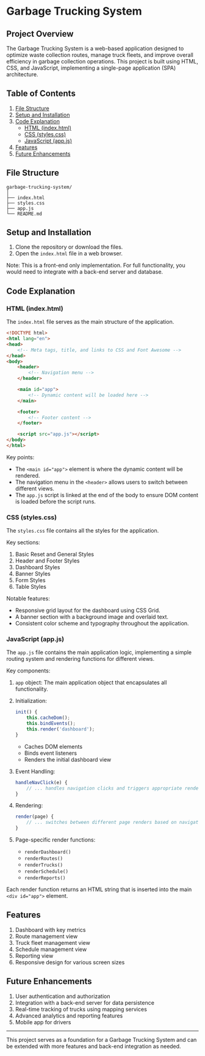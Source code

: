# Garbage Trucking System

## Project Overview

The Garbage Trucking System is a web-based application designed to optimize waste collection routes, manage truck fleets, and improve overall efficiency in garbage collection operations. This project is built using HTML, CSS, and JavaScript, implementing a single-page application (SPA) architecture.

## Table of Contents

1. [File Structure](#file-structure)
2. [Setup and Installation](#setup-and-installation)
3. [Code Explanation](#code-explanation)
   - [HTML (index.html)](#html-indexhtml)
   - [CSS (styles.css)](#css-stylescss)
   - [JavaScript (app.js)](#javascript-appjs)
4. [Features](#features)
5. [Future Enhancements](#future-enhancements)

## File Structure

```
garbage-trucking-system/
│
├── index.html
├── styles.css
├── app.js
└── README.md
```

## Setup and Installation

1. Clone the repository or download the files.
2. Open the `index.html` file in a web browser.

Note: This is a front-end only implementation. For full functionality, you would need to integrate with a back-end server and database.

## Code Explanation

### HTML (index.html)

The `index.html` file serves as the main structure of the application.

```html
<!DOCTYPE html>
<html lang="en">
<head>
    <!-- Meta tags, title, and links to CSS and Font Awesome -->
</head>
<body>
    <header>
        <!-- Navigation menu -->
    </header>

    <main id="app">
        <!-- Dynamic content will be loaded here -->
    </main>

    <footer>
        <!-- Footer content -->
    </footer>

    <script src="app.js"></script>
</body>
</html>
```

Key points:
- The `<main id="app">` element is where the dynamic content will be rendered.
- The navigation menu in the `<header>` allows users to switch between different views.
- The `app.js` script is linked at the end of the body to ensure DOM content is loaded before the script runs.

### CSS (styles.css)

The `styles.css` file contains all the styles for the application.

Key sections:
1. Basic Reset and General Styles
2. Header and Footer Styles
3. Dashboard Styles
4. Banner Styles
5. Form Styles
6. Table Styles

Notable features:
- Responsive grid layout for the dashboard using CSS Grid.
- A banner section with a background image and overlaid text.
- Consistent color scheme and typography throughout the application.

### JavaScript (app.js)

The `app.js` file contains the main application logic, implementing a simple routing system and rendering functions for different views.

Key components:

1. `app` object: The main application object that encapsulates all functionality.

2. Initialization:
   ```javascript
   init() {
       this.cacheDom();
       this.bindEvents();
       this.render('dashboard');
   }
   ```
   - Caches DOM elements
   - Binds event listeners
   - Renders the initial dashboard view

3. Event Handling:
   ```javascript
   handleNavClick(e) {
       // ... handles navigation clicks and triggers appropriate render
   }
   ```

4. Rendering:
   ```javascript
   render(page) {
       // ... switches between different page renders based on navigation
   }
   ```

5. Page-specific render functions:
   - `renderDashboard()`
   - `renderRoutes()`
   - `renderTrucks()`
   - `renderSchedule()`
   - `renderReports()`

Each render function returns an HTML string that is inserted into the main `<div id="app">` element.

## Features

1. Dashboard with key metrics
2. Route management view
3. Truck fleet management view
4. Schedule management view
5. Reporting view
6. Responsive design for various screen sizes

## Future Enhancements

1. User authentication and authorization
2. Integration with a back-end server for data persistence
3. Real-time tracking of trucks using mapping services
4. Advanced analytics and reporting features
5. Mobile app for drivers

---

This project serves as a foundation for a Garbage Trucking System and can be extended with more features and back-end integration as needed.